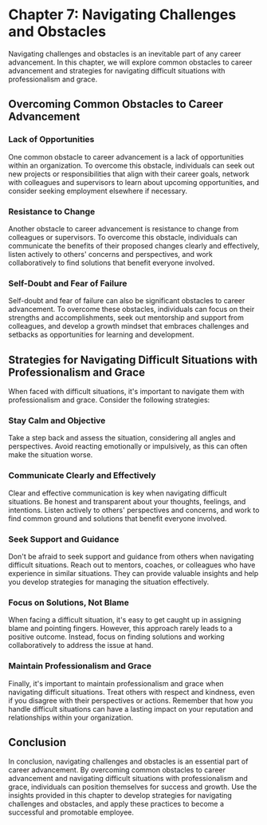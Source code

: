 Chapter 7: Navigating Challenges and Obstacles
==============================================

Navigating challenges and obstacles is an inevitable part of any career advancement. In this chapter, we will explore common obstacles to career advancement and strategies for navigating difficult situations with professionalism and grace.

Overcoming Common Obstacles to Career Advancement
-------------------------------------------------

### Lack of Opportunities

One common obstacle to career advancement is a lack of opportunities within an organization. To overcome this obstacle, individuals can seek out new projects or responsibilities that align with their career goals, network with colleagues and supervisors to learn about upcoming opportunities, and consider seeking employment elsewhere if necessary.

### Resistance to Change

Another obstacle to career advancement is resistance to change from colleagues or supervisors. To overcome this obstacle, individuals can communicate the benefits of their proposed changes clearly and effectively, listen actively to others' concerns and perspectives, and work collaboratively to find solutions that benefit everyone involved.

### Self-Doubt and Fear of Failure

Self-doubt and fear of failure can also be significant obstacles to career advancement. To overcome these obstacles, individuals can focus on their strengths and accomplishments, seek out mentorship and support from colleagues, and develop a growth mindset that embraces challenges and setbacks as opportunities for learning and development.

Strategies for Navigating Difficult Situations with Professionalism and Grace
-----------------------------------------------------------------------------

When faced with difficult situations, it's important to navigate them with professionalism and grace. Consider the following strategies:

### Stay Calm and Objective

Take a step back and assess the situation, considering all angles and perspectives. Avoid reacting emotionally or impulsively, as this can often make the situation worse.

### Communicate Clearly and Effectively

Clear and effective communication is key when navigating difficult situations. Be honest and transparent about your thoughts, feelings, and intentions. Listen actively to others' perspectives and concerns, and work to find common ground and solutions that benefit everyone involved.

### Seek Support and Guidance

Don't be afraid to seek support and guidance from others when navigating difficult situations. Reach out to mentors, coaches, or colleagues who have experience in similar situations. They can provide valuable insights and help you develop strategies for managing the situation effectively.

### Focus on Solutions, Not Blame

When facing a difficult situation, it's easy to get caught up in assigning blame and pointing fingers. However, this approach rarely leads to a positive outcome. Instead, focus on finding solutions and working collaboratively to address the issue at hand.

### Maintain Professionalism and Grace

Finally, it's important to maintain professionalism and grace when navigating difficult situations. Treat others with respect and kindness, even if you disagree with their perspectives or actions. Remember that how you handle difficult situations can have a lasting impact on your reputation and relationships within your organization.

Conclusion
----------

In conclusion, navigating challenges and obstacles is an essential part of career advancement. By overcoming common obstacles to career advancement and navigating difficult situations with professionalism and grace, individuals can position themselves for success and growth. Use the insights provided in this chapter to develop strategies for navigating challenges and obstacles, and apply these practices to become a successful and promotable employee.

